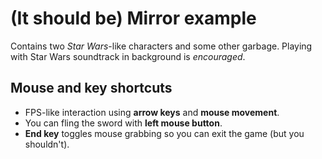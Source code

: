 (It should be) Mirror example
=============================

Contains two *Star Wars*-like characters and some other garbage. Playing with
Star Wars soundtrack in background is *encouraged*.

Mouse and key shortcuts
-----------------------

 * FPS-like interaction using **arrow keys** and **mouse movement**.
 * You can fling the sword with **left mouse button**.
 * **End key** toggles mouse grabbing so you can exit the game (but you
   shouldn't).
